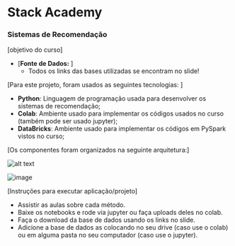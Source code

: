 # Stack Academy

### Sistemas de Recomendação

[objetivo do curso]

- [**Fonte de Dados:** ]
  - Todos os links das bases utilizadas se encontram no slide!

[Para este projeto, foram usados as seguintes tecnologias: ]

- **Python**: Linguagem de programação usada para desenvolver os sistemas de recomendação;
- **Colab**: Ambiente usado para implementar os códigos usados no curso (também pode ser usado jupyter);
- **DataBricks**: Ambiente usado para implementar os códigos em PySpark vistos no curso;

[Os componentes foram organizados na seguinte arquitetura:] 

![alt text](./img/combustiveis_brasil.png)

![image](https://user-images.githubusercontent.com/65022440/216410908-e976bf9b-0e12-4d16-88cd-e34f378264b7.png)

[Instruções para executar aplicação/projeto]
- Assistir as aulas sobre cada método.
- Baixe os notebooks e rode via jupyter ou faça uploads deles no colab.
- Faça o download da base de dados usando os links no slide.
- Adicione a base de dados as colocando no seu drive (caso use o colab) ou em alguma pasta no seu computador (caso use o jupyter). 


